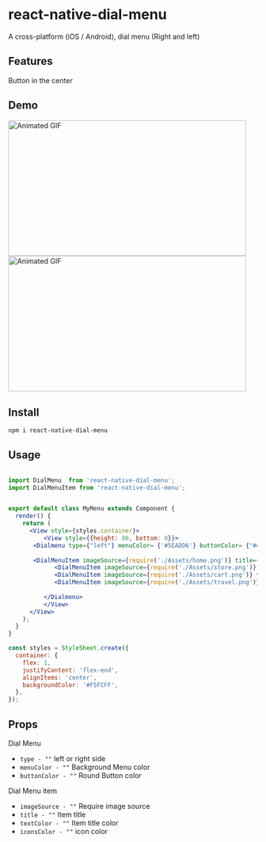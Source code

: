 # react-native-dial-menu
A cross-platform (iOS / Android), dial menu (Right and left)

## Features
Button in the center


## Demo

<img src="https://media.giphy.com/media/2UvHgarUJhfMX8rQgB/giphy.gif" alt="Animated GIF" style="width: 480px; height: 274.286px; left: 0px; top: 0px; opacity: 1;">

<img src="https://media.giphy.com/media/22PpabYZnYpiOvitcP/giphy.gif" alt="Animated GIF" style="width: 480px; height: 274.286px; left: 0px; top: 0px; opacity: 1;">


## Install

```sh
npm i react-native-dial-menu
```

## Usage



```jsx

import DialMenu  from 'react-native-dial-menu';
import DialMenuItem from 'react-native-dial-menu';


export default class MyMenu extends Component {
  render() {
    return (
      <View style={styles.container}>
          <View style={{height: 80, bottom: 0}}>
       <Dialmenu type={"left"} menuColor= {'#5EADD6'} buttonColor= {"#405E70"}  style={{height: '30%'}}>
            
       <DialMenuItem imageSource={require('./Assets/home.png')} title={"Home"} textColor= {"white"} iconsColor= {"white"}/>
             <DialMenuItem imageSource={require('./Assets/store.png')} title={"Store"}  textColor= {"white"} iconsColor= {"white"}/>
             <DialMenuItem imageSource={require('./Assets/cart.png')} title={"Cart"}   textColor= {"white"} iconsColor= {"white"}/>
             <DialMenuItem imageSource={require('./Assets/travel.png')} title={"Travel"}  textColor= {"white"} iconsColor= {"white"}/>
          
          </Dialmenu>
          </View>
      </View>
    );
  }
}

const styles = StyleSheet.create({
  container: {
    flex: 1,
    justifyContent: 'flex-end',
    alignItems: 'center',
    backgroundColor: '#F5FCFF',
  },
});
```

## Props
Dial Menu
* `type - ""` left or right side
* `menuColor - ""` Background Menu color
* `buttonColor - ""` Round Button color 

Dial Menu item
* `imageSource - ""` Require image source
* `title - ""`  Item title
* `textColor - ""`  Item title color
* `iconsColor - ""`  icon color



